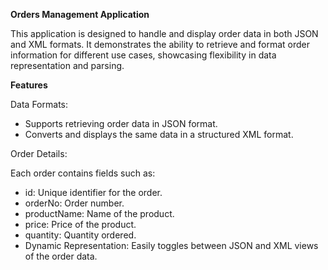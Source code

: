**Orders Management Application**

This application is designed to handle and display order data in both JSON and XML formats. It demonstrates the ability to retrieve and format order information for different use cases, showcasing flexibility in data representation and parsing.

**Features**

Data Formats:

* Supports retrieving order data in JSON format.
* Converts and displays the same data in a structured XML format.

Order Details:

  Each order contains fields such as:
  
* id: Unique identifier for the order.
* orderNo: Order number.
* productName: Name of the product.
* price: Price of the product.
* quantity: Quantity ordered.
* Dynamic Representation: Easily toggles between JSON and XML views of the order data.
